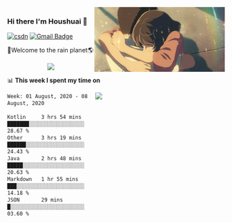<img  align='right' height="150" src="https://github.com/LikeRainDay/LikeRainDay/blob/master/pic/img_rain_1.gif?raw=true">



### Hi there I'm Houshuai :lemon:

[![csdn](https://img.shields.io/badge/-csdn-c14438?style=flat-square&logo=c&logoColor=white)](https://blog.csdn.net/qq_15807167)
[![Gmail Badge](https://img.shields.io/badge/-gmail-c14438?style=flat-square&logo=Gmail&logoColor=white&link=mailto:houshuai0816@gmail.com)](mailto:houshuai0816@gmail.com)

🚀Welcome to the rain planet🌎

<center>
<img align='center'  src="https://source.unsplash.com/random/1200x600">
</center>

📊 **This week I spent my time on**

<img align='right'   width="300" src="https://github-readme-stats.vercel.app/api?username=LikeRainDay&show_icons=true&title_color=fff&icon_color=79ff97&text_color=9f9f9f&bg_color=151515">

<!--START_SECTION:waka-->
```text
Week: 01 August, 2020 - 08 August, 2020

Kotlin     3 hrs 54 mins   ███████░░░░░░░░░░░░░░░░░░   28.67 % 
Other      3 hrs 19 mins   ██████░░░░░░░░░░░░░░░░░░░   24.43 % 
Java       2 hrs 48 mins   █████░░░░░░░░░░░░░░░░░░░░   20.63 % 
Markdown   1 hr 55 mins    ███░░░░░░░░░░░░░░░░░░░░░░   14.18 % 
JSON       29 mins         █░░░░░░░░░░░░░░░░░░░░░░░░   03.60 %
```
<!--END_SECTION:waka-->
